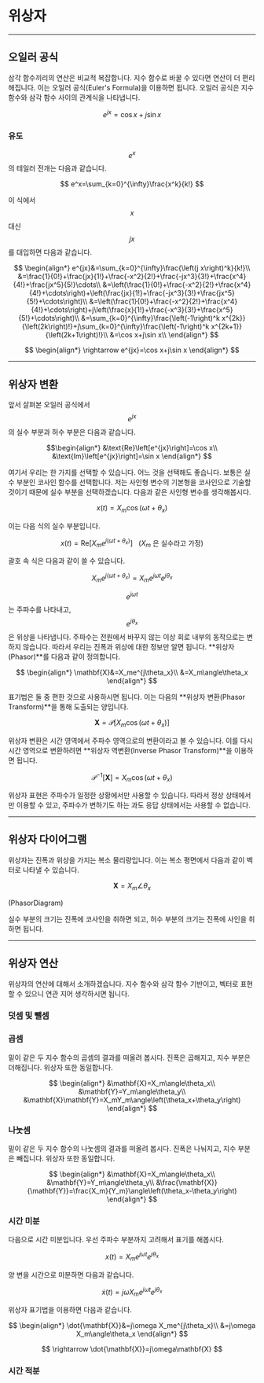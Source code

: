 # 위상자

---

## 오일러 공식

삼각 함수끼리의 연산은 비교적 복잡합니다. 지수 함수로 바꿀 수 있다면 연산이 더 편리해집니다. 이는 오일러 공식(Euler's Formula)을 이용하면 됩니다. 오일러 공식은 지수 함수와 삼각 함수 사이의 관계식을 나타냅니다.

$$
e^{jx}=\cos x+j\sin x
$$

### 유도

$$e^x$$의 테일러 전개는 다음과 같습니다.

$$
e^x=\sum_{k=0}^{\infty}\frac{x^k}{k!}
$$

이 식에서 $$x$$대신 $$jx$$를 대입하면 다음과 같습니다.

$$
\begin{align*}
e^{jx}&=\sum_{k=0}^{\infty}\frac{\left(j x\right)^k}{k!}\\
&=\frac{1}{0!}+\frac{jx}{1!}+\frac{-x^2}{2!}+\frac{-jx^3}{3!}+\frac{x^4}{4!}+\frac{jx^5}{5!}\cdots\\
&=\left(\frac{1}{0!}+\frac{-x^2}{2!}+\frac{x^4}{4!}+\cdots\right)+\left(\frac{jx}{1!}+\frac{-jx^3}{3!}+\frac{jx^5}{5!}+\cdots\right)\\
&=\left(\frac{1}{0!}+\frac{-x^2}{2!}+\frac{x^4}{4!}+\cdots\right)+j\left(\frac{x}{1!}+\frac{-x^3}{3!}+\frac{x^5}{5!}+\cdots\right)\\
&=\sum_{k=0}^{\infty}\frac{\left(-1\right)^k x^{2k}}{\left(2k\right)!}+j\sum_{k=0}^{\infty}\frac{\left(-1\right)^k x^{2k+1}}{\left(2k+1\right)!}\\
&=\cos x+j\sin x\\
\end{align*}
 $$

 $$
 \begin{align*}
 \rightarrow e^{jx}=\cos x+j\sin x
 \end{align*}
 $$

---

## 위상자 변환


앞서 살펴본 오일러 공식에서 $$e^{jx}$$의 실수 부분과 허수 부분은 다음과 같습니다.

$$\begin{align*}
&\text{Re}\left[e^{jx}\right]=\cos x\\
&\text{Im}\left[e^{jx}\right]=\sin x
\end{align*}
$$

여기서 우리는 한 가지를 선택할 수 있습니다. 어느 것을 선택해도 좋습니다. 보통은 실수 부분인 코사인 함수를 선택합니다. 저는 사인형 변수의 기본형을 코사인으로 기술할 것이기 때문에 실수 부분을 선택하겠습니다. 다음과 같은 사인형 변수를 생각해봅시다.

$$
x(t)=X_m\cos\left(\omega t+\theta_x\right)
$$

이는 다음 식의 실수 부분입니다.

$$
x(t)=\text{Re}\left[X_me^{j\left(\omega t+\theta_x\right)}\right]\ \ \ \text{(}X_m\text{ 은 실수라고 가정)}
$$

괄호 속 식은 다음과 같이 쓸 수 있습니다.

$$
X_me^{j\left(\omega t+\theta_x\right)}=X_me^{j\omega t}e^{j\theta_x}
$$

$$e^{j\omega t}$$는 주파수를 나타내고, $$e^{j\theta_x}$$은 위상을 나타냅니다. 주파수는 전원에서 바꾸지 않는 이상 회로 내부의 동작으로는 변하지 않습니다. 따라서 우리는 진폭과 위상에 대한 정보만 알면 됩니다. **위상자(Phasor)**를 다음과 같이 정의합니다.

$$
 \begin{align*}
\mathbf{X}&=X_me^{j\theta_x}\\
&=X_m\angle\theta_x
\end{align*}
$$

표기법은 둘 중 편한 것으로 사용하시면 됩니다. 이는 다음의 **위상자 변환(Phasor Transform)**을 통해 도출되는 양입니다.
 
$$
\mathbf{X}=\mathcal{P}\left[X_m\cos\left(\omega t+\theta_x\right)\right]
$$

위상자 변환은 시간 영역에서 주파수 영역으로의 변환이라고 볼 수 있습니다. 이를 다시 시간 영역으로 변환하려면 **위상자 역변환(Inverse Phasor Transform)**을 이용하면 됩니다.

$$
\mathcal{P}^{-1}\left[\mathbf{X}\right]=X_m\cos\left(\omega t+\theta_x\right)
$$

위상자 표현은 주파수가 일정한 상황에서만 사용할 수 있습니다. 따라서 정상 상태에서만 이용할 수 있고, 주파수가 변하기도 하는 과도 응답 상태에서는 사용할 수 없습니다.

---

## 위상자 다이어그램

위상자는 진폭과 위상을 가지는 복소 물리량입니다. 이는 복소 평면에서 다음과 같이 벡터로 나타낼 수 있습니다.

$$
\mathbf{X}=X_m\angle\theta_x
$$

(PhasorDiagram)

실수 부분의 크기는 진폭에 코사인을 취하면 되고, 허수 부분의 크기는 진폭에 사인을 취하면 됩니다.

---

## 위상자 연산

위상자의 연산에 대해서 소개하겠습니다. 지수 함수와 삼각 함수 기반이고, 벡터로 표현할 수 있으니 연관 지어 생각하시면 됩니다.

### 덧셈 및 뺄셈


### 곱셈

밑이 같은 두 지수 함수의 곱셈의 결과를 떠올려 봅시다. 진폭은 곱해지고, 지수 부분은 더해집니다. 위상자 또한 동일합니다.

$$
\begin{align*}
&\mathbf{X}=X_m\angle\theta_x\\
    &\mathbf{Y}=Y_m\angle\theta_y\\
    &\mathbf{X}\mathbf{Y}=X_mY_m\angle\left(\theta_x+\theta_y\right)
\end{align*}
$$

### 나눗셈

밑이 같은 두 지수 함수의 나눗셈의 결과를 떠올려 봅시다. 진폭은 나눠지고, 지수 부분은 빼집니다. 위상자 또한 동일합니다.

$$
\begin{align*}
&\mathbf{X}=X_m\angle\theta_x\\
    &\mathbf{Y}=Y_m\angle\theta_y\\
    &\frac{\mathbf{X}}{\mathbf{Y}}=\frac{X_m}{Y_m}\angle\left(\theta_x-\theta_y\right)
\end{align*}
$$

### 시간 미분

다음으로 시간 미분입니다. 우선 주파수 부분까지 고려해서 표기를 해봅시다.

$$
x(t)=X_me^{j\omega t}e^{j\theta_x}
$$

양 변을 시간으로 미분하면 다음과 같습니다.

$$
\dot{x}(t)=j\omega X_me^{j\omega t}e^{j\theta_x}
$$

위상자 표기법을 이용하면 다음과 같습니다.

$$
\begin{align*}
\dot{\mathbf{X}}&=j\omega X_me^{j\theta_x}\\
&=j\omega X_m\angle\theta_x
\end{align*}
$$

$$
\rightarrow \dot{\mathbf{X}}=j\omega\mathbf{X}
$$

### 시간 적분

